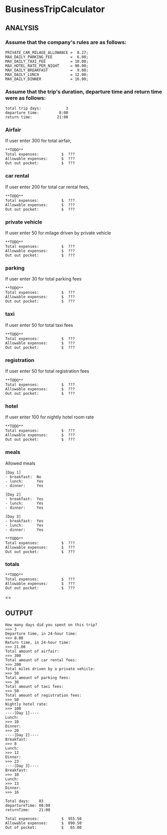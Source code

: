 # BusinessTripCalculator

## ANALYSIS

### Assume that the company's rules are as follows:
```
PRIVATE_CAR_MILAGE_ALLOWANCE =  0.27;
MAX_DAILY_PARKING_FEE        =  6.00;
MAX_DAILY_TAXI_FEE           = 10.00;
MAX_HOTEL_RATE_PER_NIGHT     = 90.00;
MAX_DAILY_BREAKFAST          =  9.00;
MAX_DAILY_LUNCH              = 12.00;
MAX_DAILY_DINNER             = 16.00;
```

### Assume that the trip's duration, departure time and return time were as follows:
```
total trip days:           3
departure time:         8:00
return time:           21:00
```

### Airfair                
If user enter 300 for total airfair,
```
**TODO**
Total expenses:          $  ???
Allowable expenses:      $  ???
Out out pocket:          $  ???
```

### car rental         
If user enter 200 for total car rental fees,
```
**TODO**
Total expenses:          $  ???
Allowable expenses:      $  ???
Out out pocket:          $  ???
```

### private vehicle  
If user enter 50 for milage driven by private vehicle
```
**TODO**
Total expenses:          $  ???
Allowable expenses:      $  ???
Out out pocket:          $  ???
```

### parking          
If user enter 30 for total parking fees
```
**TODO**
Total expenses:          $  ???
Allowable expenses:      $  ???
Out out pocket:          $  ???
```

### taxi              
If user enter 50 for total taxi fees
```
**TODO**
Total expenses:          $  ???
Allowable expenses:      $  ???
Out out pocket:          $  ???
```

### registration      
If user enter 50 for total registration fees
```
**TODO**
Total expenses:          $  ???
Allowable expenses:      $  ???
Out out pocket:          $  ???
```

### hotel 
If user enter 100 for nightly hotel room rate
```
**TODO**
Total expenses:          $  ???
Allowable expenses:      $  ???
Out out pocket:          $  ???
```

### meals

Allowed meals
```
[Day 1]
- breakfast:  No
- lunch:      Yes
- dinner:     Yes

[Day 2]
- breakfast:  Yes
- lunch:      Yes
- dinner:     Yes

[Day 3]
- breakfast:  Yes
- lunch:      Yes
- dinner:     Yes
```

```
**TODO**
Total expenses:          $  ???
Allowable expenses:      $  ???
Out out pocket:          $  ???
```

### totals
```
**TODO**
Total expenses:          $  ???
Allowable expenses:      $  ???
Out out pocket:          $  ???
```

==

## OUTPUT

```
How many days did you spent on this trip? 
>>> 3
Departure time, in 24-hour time: 
>>> 8.00
Return time, in 24-hour time: 
>>> 21.00
Total amount of airfair: 
>>> 300
Total amount of car rental fees: 
>>> 200
Total miles driven by a private vehicle: 
>>> 50
Total amount of parking fees: 
>>> 30
Total amount of taxi fees: 
>>> 50
Total amount of registration fees: 
>>> 50
Nightly hotel rate: 
>>> 100
----[Day 1]----
Lunch: 
>>> 10
Dinner: 
>>> 20
----[Day 2]----
Breakfast: 
>>> 8
Lunch: 
>>> 12
Dinner: 
>>> 23
----[Day 3]----
Breakfast: 
>>> 10
Lunch: 
>>> 13
Dinner: 
>>> 16
```

```
Total days:    03
departureTime: 08:00
returnTime:    21:00

Total expenses:          $  955.50
Allowable expenses:      $  890.50
Out of pocket:           $   65.00
```
